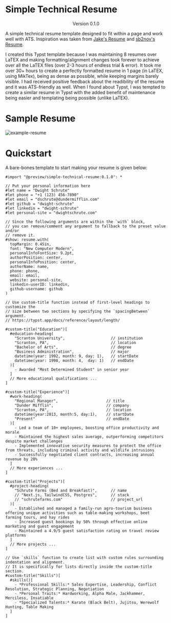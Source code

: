 # Simple Technical Resume
<div align="center">Version 0.1.0</div>

A simple technical resume template designed to fit within a page and work well with ATS. Inspiration was taken from [Jake's Resume](https://github.com/jakegut/resume/) and [sb2nov's Resume](https://github.com/sb2nov/resume/).

I created this Typst template because I was maintaining 8 resumes over LaTEX and making formatting/alignment changes took forever to achieve over all the LaTEX files (over 2-3 hours of endless trial & error). It took me over 30+ hours to create a perfectly formatted resume in 1 page (in LaTEX, using MikTex), being as dense as possible, while keeping margins barely visible. I had received positive feedback about the readibility of the resume and it was ATS-friendly as well. When I found about Typst, I was tempted to create a similar resume in Typst with the added benefit of maintenance being easier and templating being possible (unlike LaTEX).


# Sample Resume

![example-resume](https://raw.githubusercontent.com/steadyfall/simple-technical-resume-template/main/example.png)


# Quickstart
A bare-bones template to start making your resume is given below:
```typst
#import "@preview/simple-technical-resume:0.1.0": *

// Put your personal information here
#let name = "Dwight Schrute"
#let phone = "+1 (123) 456-7890"
#let email = "dschrute@dundermifflin.com"
#let github = "dwight-schrute"
#let linkedin = "dwight-schrute"
#let personal-site = "dwightschrute.com"

// Since the following arguments are within the `with` block,
// you can remove/comment any argument to fallback to the preset value and/or
// remove it. 
#show: resume.with(
  topMargin: 0.45in,
  font: "New Computer Modern",
  personalInfoFontSize: 9.2pt,
  authorPosition: center,
  personalInfoPosition: center,
  authorName: name,
  phone: phone,
  email: email,
  website: personal-site,
  linkedin-userID: linkedin,
  github-username: github
)

// Use custom-title function instead of first-level headings to customize the
// size between two sections by specifying the `spacingBetween` argument.
// https://typst.app/docs/reference/layout/length/

#custom-title("Education")[
  #education-heading(
    "Scranton University",                    // institution
    "Scranton, PA",                           // location
    "Bachelor of Arts",                       // degree
    "Business Administration",                // major
    datetime(year: 1992, month: 9, day: 1),   // startDate
    datetime(year: 1998, month: 4,  day: 1)   // endDate
  )[
    - Awarded "Most Determined Student" in senior year
  ]
  // More educational qualifications ... 
]

#custom-title("Experience")[  
  #work-heading(
    "Regional Manager",                     // title
    "Dunder Mifflin",                       // company
    "Scranton, PA",                         // location
    datetime(year:2013, month:5, day:1),    // startDate
    "Present"                               // endDate
  )[
    - Led a team of 10+ employees, boosting office productivity and morale
    - Maintained the highest sales average, outperforming competitors despite market challenges
    - Implemented innovative security measures to protect the office from threats, including criminal activity and wildlife intrusions
    - Successfully negotiated client contracts, increasing annual revenue by 20%
  ]
  // More experiences ...
]

#custom-title("Projects")[
  #project-heading(
    "Schrute Farms (Bed and Breakfast)",      // name
    // "Next.js, TailwindCSS, Postgres",      // stack
    // "schrutefarms.com"                     // project_url
  )[
    - Established and managed a family-run agro-tourism business offering unique activities such as table-making workshops, beet farming tours, and hay rides
    - Increased guest bookings by 50% through effective online marketing and guest engagement
    - Maintained a 4.9/5 guest satisfaction rating on travel review platforms
  ]
  // More projects ...
]

// Use `skills` function to create list with custom rules surrounding indentation and alignment.
// It is specifically for lists directly inside the custom-title section.
#custom-title("Skills")[
  #skills()[
    - *Professional Skills:* Sales Expertise, Leadership, Conflict Resolution, Strategic Planning, Negotiation
    - *Personal Traits:* Hardworking, Alpha Male, Jackhammer, Merciless, Insatiable
    - *Specialized Talents:* Karate (Black Belt), Jujitsu, Werewolf Hunting, Table Making
  ]
]
```